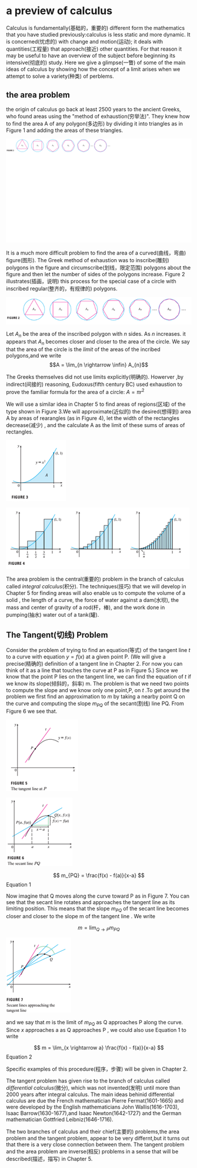 # a preview of calculus

Calculus is fundamentally(基础的，重要的) different form the mathematics that you have studied previously:calculus is less static and more dynamic. It is concerned(忧虑的) with change and motion(运动); it deals with quantities(工程量) that approach(接近) other quantities. For that reason it may be useful to have an overview of the subject before beginning its intensive(彻底的) study. Here we give a glimpse(一瞥) of some of the main ideas of calculus by showing how the concept of a limit arises when we attempt to solve a variety(种类) of perblems.

## the area problem

the origin of calculus go back at least 2500 years to the ancient Greeks, who found areas using the "method of exhaustion(穷举法)". They knew how to find the area A of any polygon(多边形) by dividing it into triangles as in Figure 1 and adding the areas of these triangles.

![Figure 1](./images/pic01.png)

It is a much more difficult problem to find the area of a curved(曲线，弯曲) figure(图形). The Greek method of exhaustion was to inscribe(雕刻) polygons in the figure and circumscribe(划线，限定范围) polygons about the figure and then let the number of sides of the polygons increase. Figure 2 illustrates(插画，说明) this process for the special case of a circle with inscribed regular(整齐的，有规律的) polygons.

![Figure 2](./images/pic02.png)

Let $A_{n}$ be the area of the inscribed polygon with $n$ sides. As $n$ increases. it appears that $A_{n}$ becomes closer and closer to the area of the circle. We say that the area of the circle is the *limit* of the areas of the incribed polygons,and we write $$A = \lim_{n \rightarrow \infin} A_{n}$$

The Greeks themselves did not use limits explicitly(明确的). Howerver ,by indirect(间接的) reasoning, Eudoxus(fifth century BC) used exhaustion to prove the familiar formula for the area of a circle: $A = \pi r^{2}$

We will use a similar idea in Chapter 5 to find areas of regions(区域) of the type shown in Figure 3.We will approximate(近似的) the desired(想得到) area A by areas of rearangles (as in Figure 4), let the width of the rectangles decrease(减少) , and the calculate A as the limit of these sums of areas of rectangles.

![Figure 3](./images/pic03.png)

![Figure 4](./images/pic04.png)

The area problem is the central(重要的) problem in the branch of calculus called *integral calculus*(积分). The techniques(技巧) that we will develop in Chapter 5 for finding areas will also enable us to compute the volume of a solid , the length of a curve, the force of water against a dam(水坝), the mass and center of gravity of a rod(杆，棒), and the work done in pumping(抽水) water out of a tank(罐).

## The Tangent(切线) Problem

Consider the problem of trying to find an equation(等式) of the tangent line *t* to a curve with equation $y = f(x)$ at a given point P. (We will give a precise(精确的) definition of a tangent line in Chapter 2. For now you can think of it as a line that touches the curve at P as in Figure 5.) Since we know that the point P lies on the tangent line, we can find the equation of *t* if we know its slope(倾斜的，斜率) m. The problem is that we need two points to compute the slope and we know only one point,P, on *t* .To get around the problem we first find an approximation to *m* by taking a nearby point Q on the curve and computing the slope $m_{PQ}$ of the secant(割线) line PQ. From Figure 6 we see that.

![Figure 5](./images/pic05.png)

![Figure 6](./images/pic06.png)

$$ m_{PQ} = \frac{f(x) - f(a)}{x-a} $$ Equation 1

Now imagine that Q moves along the curve toward P as in Figure 7. You can see that the secant line rotates and approaches the tangent line as its limiting position. This means that the slope $m_{PQ}$ of the secant line becomes closer and closer to the slope m of the tangent line . We write

$$m = \lim_{Q \rightarrow P} m_{PQ}$$

![Figure 7](./images/pic07.png)

and we say that *m* is the limit of $m_{PQ}$ as Q approaches P along the curve. Since *x* approaches a as Q approaches P , we could also use Equation 1 to write

$$ m = \lim_{x \rightarrow a} \frac{f(x) - f(a)}{x-a} $$ Equation 2

Specific examples of this procedure(程序，步骤) will be given in Chapter 2.

The tangent problem has given rise to the branch of calculus called *differential calculus*(微分), which was not invented(发明) until more than 2000 years after integral calculus. The main ideas behinid differential calculus are due the French mathematician Pierre Fermat(1601-1665) and were developed by the English mathematicians John Wallis(1616-1703), Isaac Barrow(1630-1677),and Isaac Newton(1642-1727) and the German mathematician Gottfried Leibniz(1646-1716).

The two branches of calculus and their chief(主要的) problems,the area problem and the tangent problem, appear to be very differnt,but it turns out that there is a very close connection between them. The tangent problem and the area problem are inverse(相反) problems in a sense that will be described(描述，描写) in Chapter 5.
